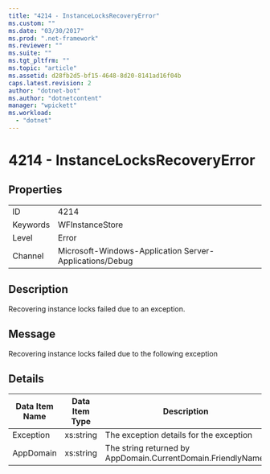 ```yaml
---
title: "4214 - InstanceLocksRecoveryError"
ms.custom: ""
ms.date: "03/30/2017"
ms.prod: ".net-framework"
ms.reviewer: ""
ms.suite: ""
ms.tgt_pltfrm: ""
ms.topic: "article"
ms.assetid: d28fb2d5-bf15-4648-8d20-8141ad16f04b
caps.latest.revision: 2
author: "dotnet-bot"
ms.author: "dotnetcontent"
manager: "wpickett"
ms.workload: 
  - "dotnet"
---
```

# 4214 - InstanceLocksRecoveryError
## Properties  
  
|||  
|-|-|  
|ID|4214|  
|Keywords|WFInstanceStore|  
|Level|Error|  
|Channel|Microsoft-Windows-Application Server-Applications/Debug|  
  
## Description  
 Recovering instance locks failed due to an exception.  
  
## Message  
 Recovering instance locks failed due to the following exception  
  
## Details  
  
|Data Item Name|Data Item Type|Description|  
|--------------------|--------------------|-----------------|  
|Exception|xs:string|The exception details for the exception|  
|AppDomain|xs:string|The string returned by AppDomain.CurrentDomain.FriendlyName.|

